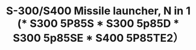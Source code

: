 ---
layout: product
title: "S-300/S400 Missile launcher, N in 1 (* S300 5P85S * S300 5p85D * S300 5p85SE * S400 5P85TE2）"
price: "4400" 
desc: "Maketa"
img_path: "/assets/img/UA72173.webp"
brand: "N/A"
available: true
special_offer: false
new: false
soon: false
cat: "010000"
subcat: "013300"
subsubcat: "0N/A"
sifra: "UA72173"
popular: false
---